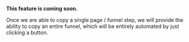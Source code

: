 **This feature is coming soon.** 

Once we are able to copy a single page / funnel step, we will provide the ability to copy an entire funnel, which will be entirely automated by just clicking a button.
